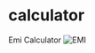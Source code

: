 # calculator
Emi Calculator
![EMI](https://user-images.githubusercontent.com/61704198/212595677-9fc3780c-04d6-4987-8a2b-569371fb19eb.png)
